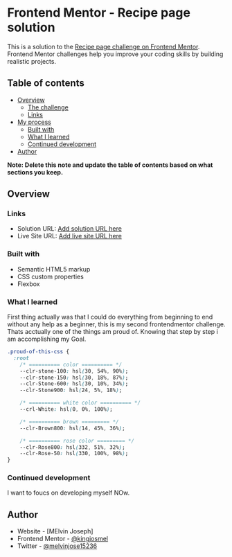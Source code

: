 # Frontend Mentor - Recipe page solution

This is a solution to the [Recipe page challenge on Frontend Mentor](https://www.frontendmentor.io/challenges/recipe-page-KiTsR8QQKm). Frontend Mentor challenges help you improve your coding skills by building realistic projects. 

## Table of contents

- [Overview](#overview)
  - [The challenge](#the-challenge)
  - [Links](#links)
- [My process](#my-process)
  - [Built with](#built-with)
  - [What I learned](#what-i-learned)
  - [Continued development](#continued-development)
- [Author](#author)

**Note: Delete this note and update the table of contents based on what sections you keep.**

## Overview

### Links

- Solution URL: [Add solution URL here](https://your-solution-url.com)
- Live Site URL: [Add live site URL here](https://your-live-site-url.com)



### Built with

- Semantic HTML5 markup
- CSS custom properties
- Flexbox


### What I learned

First thing actually was that I could do everything from beginning to end without any help 
as a beginner, this is my second frontendmentor challenge. Thats acctually one of the things am proud of.
Knowing that step by step i am accomplishing my Goal.


```css
.proud-of-this-css {
  :root 
    /* ========== color ========== */
    --clr-stone-100: hsl(30, 54%, 90%);
    --clr-stone-150: hsl(30, 18%, 87%); 
    --clr-Stone-600: hsl(30, 10%, 34%);
    --clr-Stone900: hsl(24, 5%, 18%);

    /* ========== white color ========== */
    --crl-White: hsl(0, 0%, 100%);

    /* ========== brown ========= */
    --clr-Brown800: hsl(14, 45%, 36%);

    /* ========== rose color ========= */
    --clr-Rose800: hsl(332, 51%, 32%);
    --clr-Rose-50: hsl(330, 100%, 98%);
}
```



### Continued development

I want to foucs on developing myself NOw.


## Author

- Website - [MElvin Joseph]
- Frontend Mentor - [@kingjosmel](https://www.frontendmentor.io/profile/kingjosmel)
- Twitter - [@melvinjose15236](https://www.twitter.com/melvinjose15236)

